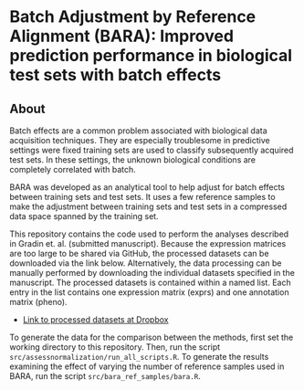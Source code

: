 # Batch Adjustment by Reference Alignment (BARA): Improved prediction performance in biological test sets with batch effects

## About
Batch effects are a common problem associated with biological data acquisition techniques.
They are especially troublesome in predictive settings were fixed training sets are used
to classify subsequently acquired test sets. In these settings, the unknown biological 
conditions are completely correlated with batch.

BARA was developed as an analytical tool to help adjust for batch effects between
training sets and test sets. It uses a few reference samples to make the adjustment 
between training sets and test sets in a compressed data space spanned by the training set.

This repository contains the code used to perform the analyses described in
Gradin et. al. (submitted manuscript). Because the expression matrices are too large to 
be shared via GitHub, the processed datasets can be downloaded via the link below.
Alternatively, the data processing can be manually performed by downloading the
individual datasets specified in the manuscript. The processed datasets is contained
within a named list. Each entry in the list contains one expression matrix (exprs)
and one annotation matrix (pheno).

 * [Link to processed datasets at Dropbox](https://www.dropbox.com/s/h4exq3urg37cstm/processed_datasets.RDS?dl=0)

To generate the data for the comparison between the methods, first set the
working directory to this repository. Then, run the script
`src/assessnormalization/run_all_scripts.R`. To generate the results examining 
the effect of varying the number of reference samples used in BARA, run 
the script `src/bara_ref_samples/bara.R`.